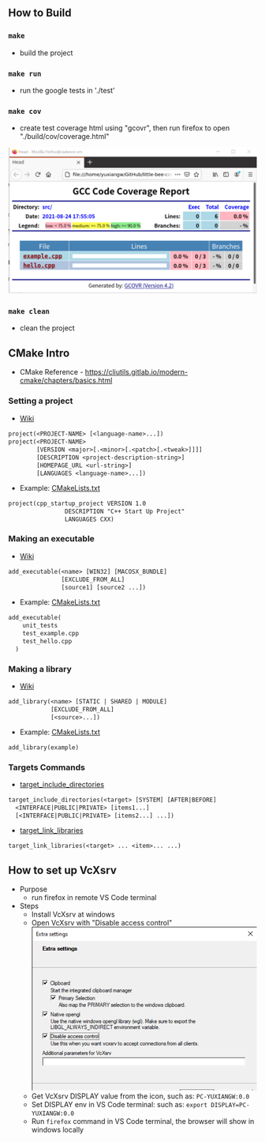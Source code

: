 ## How to Build
### `make`
* build the project

### `make run`
* run the google tests in './test'

### `make cov`
* create test coverage html using "gcovr", then run firefox to open "./build/cov/coverage.html"

![test_coverage](picture/test_coverage.png)

### `make clean`
* clean the project

## CMake Intro
* CMake Reference - https://cliutils.gitlab.io/modern-cmake/chapters/basics.html

### Setting a project
* [Wiki](https://cmake.org/cmake/help/latest/command/project.html?highlight=project)
```
project(<PROJECT-NAME> [<language-name>...])
project(<PROJECT-NAME>
        [VERSION <major>[.<minor>[.<patch>[.<tweak>]]]]
        [DESCRIPTION <project-description-string>]
        [HOMEPAGE_URL <url-string>]
        [LANGUAGES <language-name>...])
```
* Example: [CMakeLists.txt](./CMakeLists.txt)
```
project(cpp_startup_project VERSION 1.0
                DESCRIPTION "C++ Start Up Project"
                LANGUAGES CXX)
```

### Making an executable
* [Wiki](https://cmake.org/cmake/help/latest/command/add_executable.html)
```
add_executable(<name> [WIN32] [MACOSX_BUNDLE]
               [EXCLUDE_FROM_ALL]
               [source1] [source2 ...])
```
* Example: [CMakeLists.txt](./test/CMakeLists.txt)
```
add_executable(
    unit_tests
    test_example.cpp
    test_hello.cpp
  )
```

### Making a library
* [Wiki](https://cmake.org/cmake/help/latest/command/add_library.html)
```
add_library(<name> [STATIC | SHARED | MODULE]
            [EXCLUDE_FROM_ALL]
            [<source>...])
```
* Example: [CMakeLists.txt](./src/CMakeLists.txt)
```
add_library(example)
```

### Targets Commands
* [target_include_directories](https://cmake.org/cmake/help/latest/command/target_include_directories.html)
```
target_include_directories(<target> [SYSTEM] [AFTER|BEFORE]
  <INTERFACE|PUBLIC|PRIVATE> [items1...]
  [<INTERFACE|PUBLIC|PRIVATE> [items2...] ...])
```
* [target_link_libraries](https://cmake.org/cmake/help/latest/command/target_link_libraries.html)
```
target_link_libraries(<target> ... <item>... ...)
```

## How to set up VcXsrv
* Purpose
  * run firefox in remote VS Code terminal
* Steps
  * Install VcXsrv at windows
  * Open VcXsrv with "Disable access control"<br>
    ![vcXsrv_Config](picture/vcXsrv_Config.png)
  * Get VcXsrv DISPLAY value from the icon, such as: `PC-YUXIANGW:0.0`
  * Set DISPLAY env in VS Code terminal: such as: `export DISPLAY=PC-YUXIANGW:0.0`
  * Run `firefox` command in VS Code terminal, the browser will show in windows locally